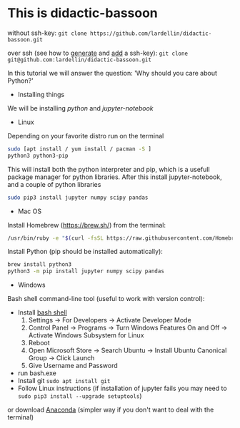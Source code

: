 # This is didactic-bassoon

without ssh-key: `git clone https://github.com/lardellin/didactic-bassoon.git`

over ssh (see how to [generate](https://help.github.com/en/articles/generating-a-new-ssh-key-and-adding-it-to-the-ssh-agent#generating-a-new-ssh-key) and [add](https://help.github.com/en/enterprise/2.15/user/articles/adding-a-new-ssh-key-to-your-github-account) a ssh-key): `git clone git@github.com:lardellin/didactic-bassoon.git`

In this tutorial we will answer the question: 'Why should you care about Python?'

* Installing things

We will be installing *python* and *jupyter-notebook*
  * Linux
  
  Depending on your favorite distro run on the terminal 
  
  ```bash 
  sudo [apt install / yum install / pacman -S ] 
  python3 python3-pip 
  ```
  This will install both the python interpreter and pip, which is a
  usefull package manager for python libraries. After this install
  jupyter-notebook, and a couple of python libraries
  
  ```bash
  sudo pip3 install jupyter numpy scipy pandas
  ```
  
  * Mac OS
  
  Install Homebrew (https://brew.sh/) from the terminal:
  ```bash
  /usr/bin/ruby -e "$(curl -fsSL https://raw.githubusercontent.com/Homebrew/install/master/install)"
  ``` 
  Install Python (pip should be installed automatically):
  
  ```bash
  brew install python3
  python3 -m pip install jupyter numpy scipy pandas
  ```
  
  * Windows
  
  Bash shell command-line tool (useful to work with version control):
  
   - Install [bash shell](https://www.youtube.com/watch?v=Cvrqmq9A3tA&t=24s)
     1) Settings -> For Developers -> Activate Developer Mode
     2) Control Panel -> Programs -> Turn Windows Features On and Off -> Activate Windows Subsystem for Linux 
     3) Reboot
     4) Open Microsoft Store -> Search Ubuntu -> Install Ubuntu Canonical Group -> Click Launch
     5) Give Username and Password
   - run bash.exe
   - Install git `sudo apt install git` 
   - Follow Linux instructions (if installation of jupyter fails you may need to `sudo pip3 install --upgrade setuptools`)

  or download [Anaconda](https://www.anaconda.com/distribution/) (simpler way if you don't want to deal with the terminal)
